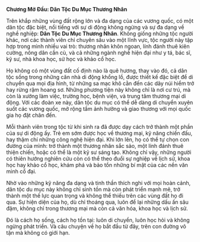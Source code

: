 **Chương Mở Đầu: Dân Tộc Du Mục Thương Nhân**

Trên khắp những vùng đất rộng lớn và đa dạng của các vương quốc, có một dân tộc đặc biệt, nổi tiếng với sự di động không ngừng và sự đa dạng về nghề nghiệp: **Dân Tộc Du Mục Thương Nhân**. Không giống những tộc người khác, nơi các thành viên chỉ chuyên sâu vào một lĩnh vực, tộc người này tập hợp trong mình nhiều vai trò: thương nhân khôn ngoan, lính đánh thuê kiên cường, nông dân cần cù, và cả những ngành nghề hiện đại như y tá, bác sĩ, kỹ sư, nhà khoa học, sử học và khảo cổ học.

Họ không có một vùng đất cố định nào là quê hương, thay vào đó, cả dân tộc sống trong những căn nhà di động khổng lồ, được thiết kế đặc biệt để di chuyển qua mọi địa hình, từ những sa mạc khô cằn đến các dãy núi hiểm trở hay rừng rậm hoang sơ. Những phương tiện này không chỉ là nơi cư trú, mà còn là xưởng làm việc, trường học, bệnh viện, và trung tâm thương mại di động. Với các đoàn xe này, dân tộc du mục có thể dễ dàng di chuyển xuyên suốt các vương quốc, mở rộng tầm ảnh hưởng và giao thương với mọi quốc gia họ đặt chân đến.

Mỗi thành viên trong tộc từ khi sinh ra đã được dạy cách trở thành một phần của sự di động ấy. Trẻ em sớm được học về thương mại, kỹ năng chiến đấu, hay thậm chí những công nghệ hiện đại. Khi lớn lên, họ có thể tự chọn con đường của mình: trở thành một thương nhân sắc sảo, một lính đánh thuê thiện chiến, hoặc có thể là một kỹ sư sáng tạo. Không chỉ vậy, những người có thiên hướng nghiên cứu còn có thể theo đuổi sự nghiệp về lịch sử, khoa học hay khảo cổ học, khám phá và bảo tồn những bí mật của các nền văn minh cổ đại.

Nhờ vào những kỹ năng đa dạng và tinh thần thích nghi với mọi hoàn cảnh, dân tộc du mục này không chỉ sinh tồn mà còn phát triển mạnh mẽ, trở thành một thế lực quan trọng và không thể thiếu trên các vùng đất họ đi qua. Sự hiện diện của họ, dù chỉ thoáng qua, luôn để lại những dấu ấn sâu đậm, không chỉ trong thương mại mà còn cả văn hóa, khoa học và lịch sử.

Đó là cách họ sống, cách họ tồn tại: luôn di chuyển, luôn học hỏi và không ngừng phát triển. Và câu chuyện về họ bắt đầu từ đây, trên con đường vô tận mà không có giới hạn.